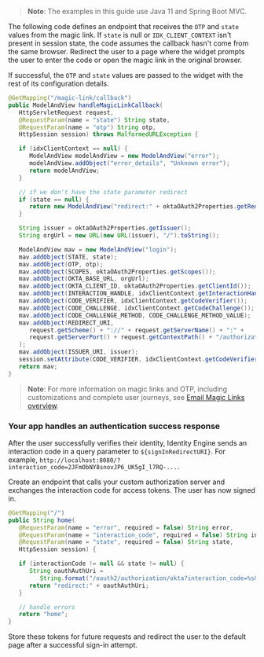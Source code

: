 > **Note**: The examples in this guide use Java 11 and Spring Boot MVC.

The following code defines an endpoint that receives the `OTP` and `state` values from the magic link. If `state` is null or `IDX_CLIENT_CONTEXT` isn't present in session state, the code assumes the callback hasn't come from the same browser. Redirect the user to a page where the widget prompts the user to enter the code or open the magic link in the original browser.

If successful, the `OTP` and `state` values are passed to the widget with the rest of its configuration details.

```java
@GetMapping("/magic-link/callback")
public ModelAndView handleMagicLinkCallback(
   HttpServletRequest request,
   @RequestParam(name = "state") String state,
   @RequestParam(name = "otp") String otp,
   HttpSession session) throws MalformedURLException {

   if (idxClientContext == null) {
      ModelAndView modelAndView = new ModelAndView("error");
      modelAndView.addObject("error_details", "Unknown error");
      return modelAndView;
   }

   // if we don't have the state parameter redirect
   if (state == null) {
      return new ModelAndView("redirect:" + oktaOAuth2Properties.getRedirectUri());
   }

   String issuer = oktaOAuth2Properties.getIssuer();
   String orgUrl = new URL(new URL(issuer), "/").toString();

   ModelAndView mav = new ModelAndView("login");
   mav.addObject(STATE, state);
   mav.addObject(OTP, otp);
   mav.addObject(SCOPES, oktaOAuth2Properties.getScopes());
   mav.addObject(OKTA_BASE_URL, orgUrl);
   mav.addObject(OKTA_CLIENT_ID, oktaOAuth2Properties.getClientId());
   mav.addObject(INTERACTION_HANDLE, idxClientContext.getInteractionHandle());
   mav.addObject(CODE_VERIFIER, idxClientContext.getCodeVerifier());
   mav.addObject(CODE_CHALLENGE, idxClientContext.getCodeChallenge());
   mav.addObject(CODE_CHALLENGE_METHOD, CODE_CHALLENGE_METHOD_VALUE);
   mav.addObject(REDIRECT_URI,
      request.getScheme() + "://" + request.getServerName() + ":" +
      request.getServerPort() + request.getContextPath() + "/authorization-code/callback"
   );
   mav.addObject(ISSUER_URI, issuer);
   session.setAttribute(CODE_VERIFIER, idxClientContext.getCodeVerifier());
   return mav;
}
```

> **Note**: For more information on magic links and OTP, including customizations and complete user journeys, see [Email Magic Links overview](/docs/guides/email-magic-links-overview/main/).

### Your app handles an authentication success response

After the user successfully verifies their identity, Identity Engine sends an interaction code in a query parameter to `${signInRedirectURI}`. For example, `http://localhost:8080/?interaction_code=2JFmObNY8snovJP6_UK5gI_l7RQ-....`

Create an endpoint that calls your custom authorization server and exchanges the interaction code for access tokens. The user has now signed in.

```java
@GetMapping("/")
public String home(
   @RequestParam(name = "error", required = false) String error,
   @RequestParam(name = "interaction_code", required = false) String interactionCode,
   @RequestParam(name = "state", required = false) String state,
   HttpSession session) {

   if (interactionCode != null && state != null) {
      String oauthAuthUri =
         String.format("/oauth2/authorization/okta?interaction_code=%s&state=%s", interactionCode, state);
      return "redirect:" + oauthAuthUri;
   }

   // handle errors
   return "home";
}
```

Store these tokens for future requests and redirect the user to the default page after a successful sign-in attempt.
